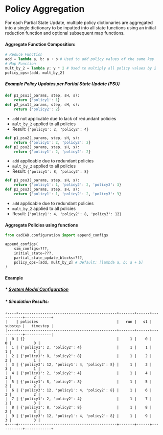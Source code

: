 Policy Aggregation
==

For each Partial State Update, multiple policy dictionaries are aggregated into a single dictionary to be inputted into 
all state functions using an initial reduction function and optional subsequent map functions. 

#### Aggregate Function Composition:
```python
# Reduce Function
add = lambda a, b: a + b # Used to add policy values of the same key
# Map Function
mult_by_2 = lambda y: y * 2 # Used to multiply all policy values by 2
policy_ops=[add, mult_by_2]
```

##### Example Policy Updates per Partial State Update (PSU)
```python
def p1_psu1(_params, step, sH, s):
    return {'policy1': 1}
def p2_psu1(_params, step, sH, s):
    return {'policy2': 2}
```
* `add` not applicable due to lack of redundant policies
* `mult_by_2` applied to all policies
* Result: `{'policy1': 2, 'policy2': 4}`

```python
def p1_psu2(_params, step, sH, s):
    return {'policy1': 2, 'policy2': 2}
def p2_psu2(_params, step, sH, s):
    return {'policy1': 2, 'policy2': 2}
```
* `add` applicable due to redundant policies
* `mult_by_2` applied to all policies
* Result: `{'policy1': 8, 'policy2': 8}`

```python
def p1_psu3(_params, step, sH, s):
    return {'policy1': 1, 'policy2': 2, 'policy3': 3}
def p2_psu3(_params, step, sH, s):
    return {'policy1': 1, 'policy2': 2, 'policy3': 3}
```
* `add` applicable due to redundant policies
* `mult_by_2` applied to all policies
* Result: `{'policy1': 4, 'policy2': 8, 'policy3': 12}`

#### Aggregate Policies using functions
```python
from cadCAD.configuration import append_configs

append_configs(
    sim_configs=???,
    initial_state=???,
    partial_state_update_blocks=???,
    policy_ops=[add, mult_by_2] # Default: [lambda a, b: a + b]
)
```

#### Example
##### * [System Model Configuration](examples/policy_aggregation.py)
##### * Simulation Results:
```
+----+---------------------------------------------+-------+------+-----------+------------+
|    | policies                                    |   run |   s1 |   substep |   timestep |
|----+---------------------------------------------+-------+------+-----------+------------|
|  0 | {}                                          |     1 |    0 |         0 |          0 |
|  1 | {'policy1': 2, 'policy2': 4}                |     1 |    1 |         1 |          1 |
|  2 | {'policy1': 8, 'policy2': 8}                |     1 |    2 |         2 |          1 |
|  3 | {'policy3': 12, 'policy1': 4, 'policy2': 8} |     1 |    3 |         3 |          1 |
|  4 | {'policy1': 2, 'policy2': 4}                |     1 |    4 |         1 |          2 |
|  5 | {'policy1': 8, 'policy2': 8}                |     1 |    5 |         2 |          2 |
|  6 | {'policy3': 12, 'policy1': 4, 'policy2': 8} |     1 |    6 |         3 |          2 |
|  7 | {'policy1': 2, 'policy2': 4}                |     1 |    7 |         1 |          3 |
|  8 | {'policy1': 8, 'policy2': 8}                |     1 |    8 |         2 |          3 |
|  9 | {'policy3': 12, 'policy1': 4, 'policy2': 8} |     1 |    9 |         3 |          3 |
+----+---------------------------------------------+-------+------+-----------+------------+
```
